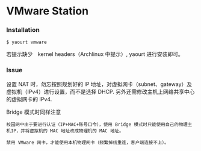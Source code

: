 # VMware Station

### Installation

    $ yaourt vmware

若提示缺少　kernel headers（Archlinux 中提示）, yaourt 进行安装即可。

### Issue

设置 NAT 时，勿忘按照规划好的 IP 地址，对虚拟网卡（subnet、gateway）及虚拟机（IPv4）进行设置，而不是选择 DHCP. 另外还需修改主机上网络共享中心的虚拟网卡的 IPv4.

Bridge 模式时同样注意

    校园网中由于要进行认证（IP+MAC+账号口令），使用 Bridge 模式时只能使用自己的物理主机IP，并将虚拟机的 MAC 地址改成物理机的 MAC 地址。

    禁用 VMware 网卡，才能使用本机物理网卡（频繁掉线重连，客户端连接不上）。



